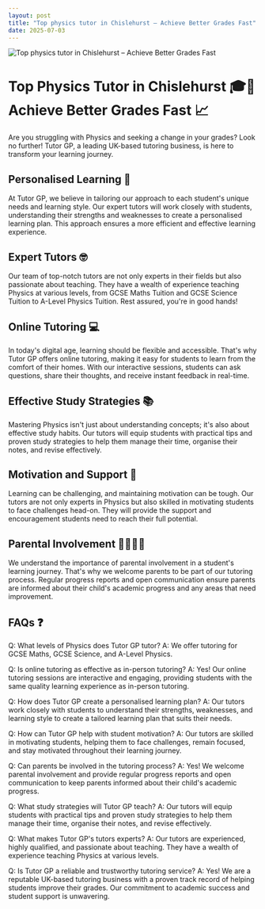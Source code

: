 ```yaml
---
layout: post
title: "Top physics tutor in Chislehurst – Achieve Better Grades Fast"
date: 2025-07-03
---
```


![Top physics tutor in Chislehurst – Achieve Better Grades Fast](blogs/blob/main/assets/images/Master-A-Level-Physics-with-Personalised-Tuition-in-Sidcup.jpg)

# Top Physics Tutor in Chislehurst 🎓🚀 Achieve Better Grades Fast 📈

Are you struggling with Physics and seeking a change in your grades? Look no further! Tutor GP, a leading UK-based tutoring business, is here to transform your learning journey.

## Personalised Learning 🎯

At Tutor GP, we believe in tailoring our approach to each student's unique needs and learning style. Our expert tutors will work closely with students, understanding their strengths and weaknesses to create a personalised learning plan. This approach ensures a more efficient and effective learning experience.

## Expert Tutors 🤓

Our team of top-notch tutors are not only experts in their fields but also passionate about teaching. They have a wealth of experience teaching Physics at various levels, from GCSE Maths Tuition and GCSE Science Tuition to A-Level Physics Tuition. Rest assured, you're in good hands!

## Online Tutoring 💻

In today's digital age, learning should be flexible and accessible. That's why Tutor GP offers online tutoring, making it easy for students to learn from the comfort of their homes. With our interactive sessions, students can ask questions, share their thoughts, and receive instant feedback in real-time.

## Effective Study Strategies 📚

Mastering Physics isn't just about understanding concepts; it's also about effective study habits. Our tutors will equip students with practical tips and proven study strategies to help them manage their time, organise their notes, and revise effectively.

## Motivation and Support 🌟

Learning can be challenging, and maintaining motivation can be tough. Our tutors are not only experts in Physics but also skilled in motivating students to face challenges head-on. They will provide the support and encouragement students need to reach their full potential.

## Parental Involvement 👨‍🏫👩‍🏫

We understand the importance of parental involvement in a student's learning journey. That's why we welcome parents to be part of our tutoring process. Regular progress reports and open communication ensure parents are informed about their child's academic progress and any areas that need improvement.

## FAQs ❓

Q: What levels of Physics does Tutor GP tutor?
A: We offer tutoring for GCSE Maths, GCSE Science, and A-Level Physics.

Q: Is online tutoring as effective as in-person tutoring?
A: Yes! Our online tutoring sessions are interactive and engaging, providing students with the same quality learning experience as in-person tutoring.

Q: How does Tutor GP create a personalised learning plan?
A: Our tutors work closely with students to understand their strengths, weaknesses, and learning style to create a tailored learning plan that suits their needs.

Q: How can Tutor GP help with student motivation?
A: Our tutors are skilled in motivating students, helping them to face challenges, remain focused, and stay motivated throughout their learning journey.

Q: Can parents be involved in the tutoring process?
A: Yes! We welcome parental involvement and provide regular progress reports and open communication to keep parents informed about their child's academic progress.

Q: What study strategies will Tutor GP teach?
A: Our tutors will equip students with practical tips and proven study strategies to help them manage their time, organise their notes, and revise effectively.

Q: What makes Tutor GP's tutors experts?
A: Our tutors are experienced, highly qualified, and passionate about teaching. They have a wealth of experience teaching Physics at various levels.

Q: Is Tutor GP a reliable and trustworthy tutoring service?
A: Yes! We are a reputable UK-based tutoring business with a proven track record of helping students improve their grades. Our commitment to academic success and student support is unwavering.
